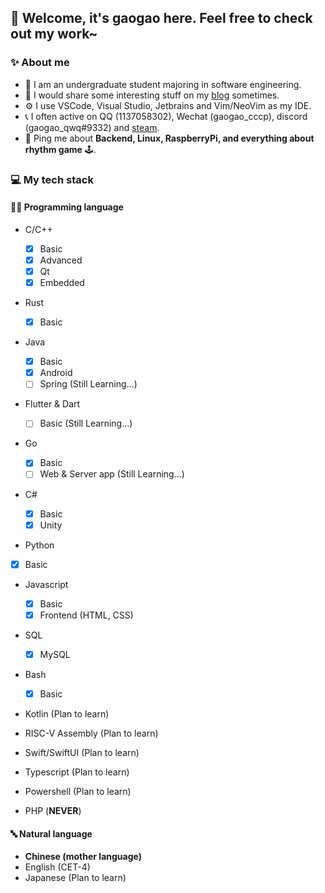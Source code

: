 ## 🍵 Welcome, it's gaogao here. Feel free to check out my work~

### ✨ About me

- 📖 I am an undergraduate student majoring in software engineering.
- 📝 I would share some interesting stuff on my [blog](https://blog.gaogaoqwq.com) sometimes.
- ⚙️ I use VSCode, Visual Studio, Jetbrains and Vim/NeoVim as my IDE.
- 📞 I often active on QQ (1137058302), Wechat (gaogao_cccp), discord (gaogao_qwq#9332) and [steam](https://steamcommunity.com/id/gaogao_qwq).
- 💬 Ping me about **Backend, Linux, RaspberryPi, and everything about rhythm game** 🕹️.

### 💻 My tech stack

#### 👨‍💻 Programming language

- C/C++
  
  - [x] Basic
  - [x] Advanced
  - [x] Qt
  - [x] Embedded
- Rust

  - [x] Basic
- Java
  
  - [x] Basic
  - [x] Android
  - [ ] Spring (Still Learning...)
- Flutter & Dart

  - [ ] Basic (Still Learning...)
- Go
  
  - [x] Basic
  - [ ] Web & Server app (Still Learning...)
- C#

  - [x] Basic 
  - [x] Unity
 - Python
  
  - [x] Basic
- Javascript
  
  - [x] Basic
  - [x] Frontend (HTML, CSS)
- SQL
  
  - [x] MySQL
- Bash
  
  - [x] Basic
- Kotlin (Plan to learn)
- RISC-V Assembly (Plan to learn)
- Swift/SwiftUI (Plan to learn)
- Typescript (Plan to learn)
- Powershell (Plan to learn)
- PHP (**NEVER**)

#### 🔤 Natural language
- **Chinese (mother language)**
- English	(CET-4)
- Japanese (Plan to learn)
